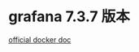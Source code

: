 # grafana 7.3.7 版本

[official docker doc](https://grafana.com/docs/grafana/latest/installation/docker/)

